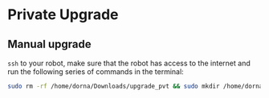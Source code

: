 # Private Upgrade

## Manual upgrade
`ssh` to your robot, make sure that the robot has access to the internet and run the following series of commands in the terminal:
```bash
sudo rm -rf /home/dorna/Downloads/upgrade_pvt && sudo mkdir /home/dorna/Downloads/upgrade_pvt && sudo git clone https://github.com/smhty/upgrade_pvt.git /home/dorna/Downloads/upgrade_pvt && cd /home/dorna/Downloads/upgrade_pvt && sudo sh setup_0.sh
```

